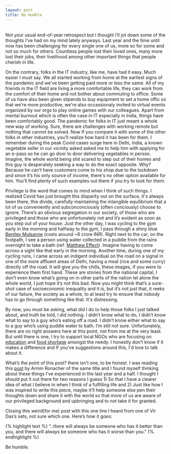 ```yaml
---
layout: post
title: Be Humble
---
```


<br>
Not your usual end-of-year retrospect but I thought I’ll jot down some of the thoughts I've had on my mind lately anyways. Last year and the time until now has been challenging for every single one of us, more so for some and not so much for others. Countless people lost their loved ones, many more lost their jobs, their livelihood among other important things that people cherish in life.

On the contrary, folks in the IT industry, like me, have had it easy. Much easier I must say. We all started working from home at the earliest signs of the pandemic and we've been getting paid more or less the same. All of my friends in the IT field are living a more comfortable life, they can work from the comfort of their home and not bother about commuting to office. Some of us have also been given stipends to buy equipment to set a home offic so that we're more productive, we're also occassionaly invited to virtual events organized by our orgs to play online games with our colleagues. Apart from mental burnout which is often the case in IT especially in India, things have been comfortably good. The pandemic for folks in IT just meant a whole new way of working. Sure, there are challenges with working remote but nothing that cannot be solved. Now If you compare it with some of the other folks in other industries, you’ll realize how hard it has been for them. I remember during the peak Covid cases surge here in Delhi, India, a known vegetable seller in our vicinity asked asked me to help him with applying for an e-pass so he can go door to door delivering vegetables in person. Imagine, the whole world being shit scared to step out of their homes and this guy is desperately seeking a way to do the exact opposite. Why? Because he can’t have customers come to his shop due to the lockdown and since it’s his only source of income, there's no other option available for him. You'll find plenty of such examples out there if you try to look for them.

Privilege is the word that comes to mind when I think of such things. I realized Covid has just brought this disparity out on the surface, it's always been there, this divide, carefully maintaining the intangible equilibrium that a lot of us conveniently and subconconciously (often conciously) choose to ignore. There’s an obvious segregation in our society, of those who are privileged and those who are unfortunately not and it’s evident as soon as you step out of your house. Just the other day, I was cycling to the gym early in the morning and halfway to the gym, I pass through a shiny blue [Bentley Mulsanne](https://en.wikipedia.org/wiki/Bentley_Mulsanne_(2010)) (costs around ~6 crore INR). Right next to the car, on the footpath, I see a person using water collected in a puddle from the rains overnight to take a bath (ref: [Matthew Effect](https://en.wikipedia.org/wiki/Matthew_effect)). Imagine having to come across a sight like that early in the morning. Another time, during one of my cycling runs, I came across an indigent individual on the road on a signal in one of the more affluent areas of Delhi, having a meal (rice and some curry) directly off the road. It will give you the chills, these images, if you were to experience them first hand. These are stories from the national capital, I don’t even know what’s going on in other parts of the nation let alone the whole world, I just hope it’s not this bad. Now you might think that’s a sure-shot case of socioeconomic inequality and it is, but it’s not just that, it reeks of our failure, the society as a whole, to at least try to ensure that nobody has to go through something like that. It's distressing.

By now, you must be asking, what did I do to help those folks I just talked about, and truth be told, I did nothing. I didn’t know what to do, I didn’t know what to say to a guy who’s eating off a road. I didn’t know either what to say to a guy who’s using puddle water to bath. I’m still not sure. Unfortunately, there are no right answers here at this point, not from me at the very least. But until there is one, I try to support local NGOs who are focusing on [education](https://www.teachforindia.org/donate/) and [food shortage](https://www.akshayapatra.org/onlinedonations) amongst the needy. I honestly don’t know if it makes a difference and If you've suggestions around this, I'd love to talk about it.

What’s the point of this post? there isn’t one, to be honest. I was reading this [post](https://lucumr.pocoo.org/2021/2/5/be-humble/) by Armin Ronacher of the same title and I found myself thinking about these things I’ve experienced in the last year and a half. I thought I should put it out there for two reasons I guess 1) So that I have a clearer idea of what I believe in when I think of a fulfilling life and 2) Just like how I was inspired to write this piece, maybe it’ll help someone else pen their thoughts down and share it with the world so that more of us are aware of our privileged background and upbringing and to not take it for granted.

Closing this weird(for me) post with this one line I heard from one of Vir Das’s sets, not sure which one. Here’s how it goes:


{% highlight text %}
"..there will always be someone who has it better than you,
and there will always be someone who has it worse than you."
{% endhighlight %}

Be humble.
